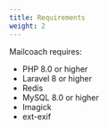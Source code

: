 ```yaml
---
title: Requirements
weight: 2
---
```


Mailcoach requires:

- PHP 8.0 or higher 
- Laravel 8 or higher
- Redis 
- MySQL 8.0 or higher
- Imagick
- ext-exif

